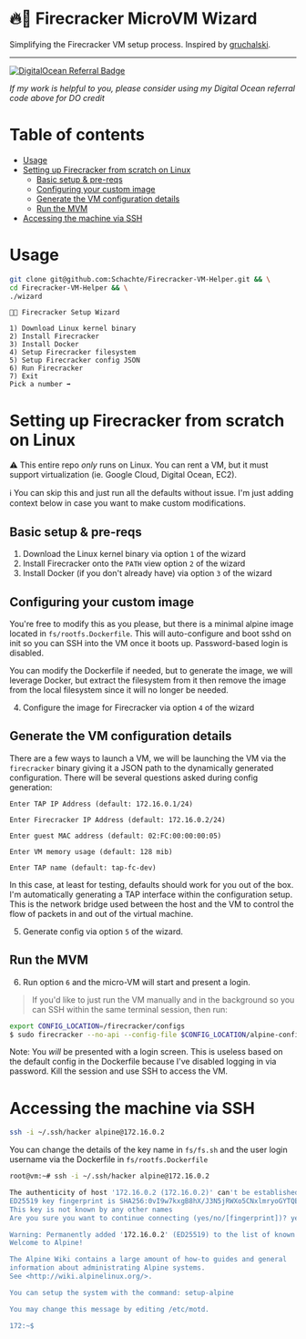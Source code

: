 # 🔥🧙 Firecracker MicroVM Wizard

Simplifying the Firecracker VM setup process. Inspired by [gruchalski](https://gruchalski.com/).

---

[![DigitalOcean Referral Badge](https://web-platforms.sfo2.cdn.digitaloceanspaces.com/WWW/Badge%201.svg)](https://www.digitalocean.com/?refcode=ed8d462f1268&utm_campaign=Referral_Invite&utm_medium=Referral_Program&utm_source=badge)

_If my work is helpful to you, please consider using my Digital Ocean referral code above for DO credit_

# Table of contents

- [Usage](#usage)
- [Setting up Firecracker from scratch on Linux](#setting-up-firecracker-from-scratch-on-linux)
  - [Basic setup & pre-reqs](#basic-setup--pre-reqs)
  - [Configuring your custom image](#configuring-your-custom-image)
  - [Generate the VM configuration details](#generate-the-vm-configuration-details)
  - [Run the MVM](#run-the-mvm)
- [Accessing the machine via SSH](#accessing-the-machine-via-ssh)

# Usage

```sh
git clone git@github.com:Schachte/Firecracker-VM-Helper.git && \
cd Firecracker-VM-Helper && \
./wizard
```

```
🧙🔥 Firecracker Setup Wizard

1) Download Linux kernel binary
2) Install Firecracker
3) Install Docker
4) Setup Firecracker filesystem
5) Setup Firecracker config JSON
6) Run Firecracker
7) Exit
Pick a number ➡️ 
```

# Setting up Firecracker from scratch on Linux

⚠️ This entire repo _only_ runs on Linux. You can rent a VM, but it must support virtualization (ie. Google Cloud, Digital Ocean, EC2).

ℹ️ You can skip this and just run all the defaults without issue. I'm just adding context below in case you want to make custom modifications.

## Basic setup & pre-reqs
1. Download the Linux kernel binary via option `1` of the wizard
2. Install Firecracker onto the `PATH` view option `2` of the wizard
3. Install Docker (if you don't already have) via option `3` of the wizard

## Configuring your custom image

You're free to modify this as you please, but there is a minimal alpine image located in `fs/rootfs.Dockerfile`. This will auto-configure and boot sshd on init so you can SSH into the VM once it boots up. Password-based login is disabled.

You can modify the Dockerfile if needed, but to generate the image, we will leverage Docker, but extract the filesystem from it then remove the image from the local filesystem since it will no longer be needed.

4. Configure the image for Firecracker via option `4` of the wizard

## Generate the VM configuration details

There are a few ways to launch a VM, we will be launching the VM via the `firecracker` binary giving it a JSON path to the dynamically generated configuration. There will be several questions asked during config generation:

```
Enter TAP IP Address (default: 172.16.0.1/24)

Enter Firecracker IP Address (default: 172.16.0.2/24)

Enter guest MAC address (default: 02:FC:00:00:00:05)

Enter VM memory usage (default: 128 mib)

Enter TAP name (default: tap-fc-dev)
```

In this case, at least for testing, defaults should work for you out of the box. I'm automatically generating a TAP interface within the configuration setup. This is the network bridge used between the host and the VM to control the flow of packets in and out of the virtual machine. 

5. Generate config via option `5` of the wizard. 

## Run the MVM

6. Run option `6` and the micro-VM will start and present a login.

> If you'd like to just run the VM manually and in the background so you can SSH within the same terminal session, then run:

```sh
export CONFIG_LOCATION=/firecracker/configs
$ sudo firecracker --no-api --config-file $CONFIG_LOCATION/alpine-config.json 
```

Note: You _will_ be presented with a login screen. This is useless based on the default config in the Dockerfile because I've disabled logging in via password. Kill the session and use SSH to access the VM.

# Accessing the machine via SSH

```sh
ssh -i ~/.ssh/hacker alpine@172.16.0.2
```

You can change the details of the key name in `fs/fs.sh` and the user login username via the Dockerfile in `fs/rootfs.Dockerfile`

```sh
root@vm:~# ssh -i ~/.ssh/hacker alpine@172.16.0.2

The authenticity of host '172.16.0.2 (172.16.0.2)' can't be established.
ED25519 key fingerprint is SHA256:0vI9w7kxgB8hX/J3N5jRWXo5CNxlmryoGYTQEpGpOoI.
This key is not known by any other names
Are you sure you want to continue connecting (yes/no/[fingerprint])? yes

Warning: Permanently added '172.16.0.2' (ED25519) to the list of known hosts.
Welcome to Alpine!

The Alpine Wiki contains a large amount of how-to guides and general
information about administrating Alpine systems.
See <http://wiki.alpinelinux.org/>.

You can setup the system with the command: setup-alpine

You may change this message by editing /etc/motd.

172:~$
```

